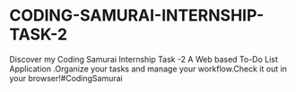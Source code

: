 # CODING-SAMURAI-INTERNSHIP-TASK-2
Discover my Coding Samurai Internship Task -2 A Web based To-Do List Application .Organize your tasks and manage your workflow.Check it out in your browser!#CodingSamurai
